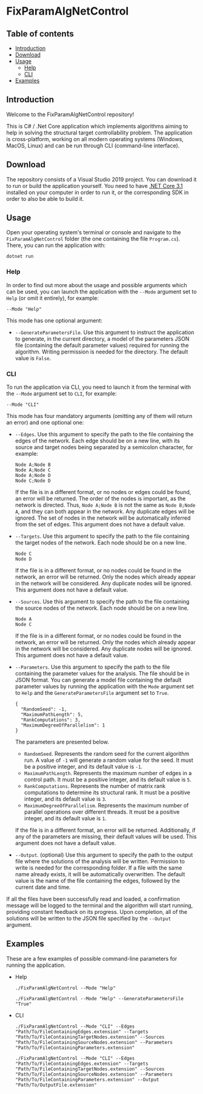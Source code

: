 # FixParamAlgNetControl

## Table of contents

* [Introduction](#introduction)
* [Download](#download)
* [Usage](#usage)
  * [Help](#help)
  * [CLI](#cli)
* [Examples](#examples)

## Introduction

Welcome to the FixParamAlgNetControl repository!

This is C# / .Net Core application which implements algorithms aiming to help in solving the structural target controllability problem. The application is cross-platform, working on all modern operating systems (Windows, MacOS, Linux) and can be run through CLI (command-line interface).

## Download

The repository consists of a Visual Studio 2019 project. You can download it to run or build the application yourself. You need to have [.NET Core 3.1](https://dotnet.microsoft.com/download/dotnet-core/3.1) installed on your computer in order to run it, or the corresponding SDK in order to also be able to build it.

## Usage

Open your operating system's terminal or console and navigate to the `FixParamAlgNetControl` folder (the one containing the file `Program.cs`). There, you can run the application with:

```
dotnet run
```

### Help

In order to find out more about the usage and possible arguments which can be used, you can launch the application with the `--Mode` argument set to `Help` (or omit it entirely), for example:

```
--Mode "Help"
```

This mode has one optional argument:

* `--GenerateParametersFile`. Use this argument to instruct the application to generate, in the current directory, a model of the parameters JSON file (containing the default parameter values) required for running the algorithm. Writing permission is needed for the directory. The default value is `False`.

### CLI

To run the application via CLI, you need to launch it from the terminal with the `--Mode` argument set to `CLI`, for example:

```
--Mode "CLI"
```

This mode has four mandatory arguments (omitting any of them will return an error) and one optional one:

* `--Edges`. Use this argument to specify the path to the file containing the edges of the network. Each edge should be on a new line, with its source and target nodes being separated by a semicolon character, for example:
  
  ```
  Node A;Node B
  Node A;Node C
  Node A;Node D
  Node C;Node D
  ```
  
  If the file is in a different format, or no nodes or edges could be found, an error will be returned. The order of the nodes is important, as the network is directed. Thus, `Node A;Node B` is not the same as `Node B;Node A`, and they can both appear in the network. Any duplicate edges will be ignored. The set of nodes in the network will be automatically inferred from the set of edges. This argument does not have a default value.

* `--Targets`. Use this argument to specify the path to the file containing the target nodes of the network. Each node should be on a new line.
  
  ```
  Node C
  Node D
  ```
  
  If the file is in a different format, or no nodes could be found in the network, an error will be returned. Only the nodes which already appear in the network will be considered. Any duplicate nodes will be ignored. This argument does not have a default value.

* `--Sources`. Use this argument to specify the path to the file containing the source nodes of the network. Each node should be on a new line.
  
  ```
  Node A
  Node C
  ```
  
  If the file is in a different format, or no nodes could be found in the network, an error will be returned. Only the nodes which already appear in the network will be considered. Any duplicate nodes will be ignored. This argument does not have a default value.
  
* `--Parameters`. Use this argument to specify the path to the file containing the parameter values for the analysis. The file should be in JSON format. You can generate a model file containing the default parameter values by running the application with the `Mode` argument set to `Help` and the `GenerateParametersFile` argument set to `True`.
  
  ```
  {
    "RandomSeed": -1,
    "MaximumPathLength": 5,
    "RankComputations": 3,
    "MaximumDegreeOfParallelism": 1
  }
  ```
  
  The parameters are presented below.
  
  * `RandomSeed`. Represents the random seed for the current algorithm run. A value of `-1` will generate a random value for the seed. It must be a positive integer, and its default value is `-1`.
  * `MaximumPathLength`. Represents the maximum number of edges in a control path. It must be a positive integer, and its default value is `5`.
  * `RankComputations`. Represents the number of matrix rank computations to determine its structural rank. It must be a positive integer, and its default value is `3`.
  * `MaximumDegreeOfParallelism`. Represents the maximum number of parallel operations over different threads. It must be a positive integer, and its default value is `1`.
  
  If the file is in a different format, an error will be returned. Additionally, if any of the parameters are missing, their default values will be used. This argument does not have a default value.

* `--Output`. (optional) Use this argument to specify the path to the output file where the solutions of the analysis will be written. Permission to write is needed for the corresponding folder. If a file with the same name already exists, it will be automatically overwritten. The default value is the name of the file containing the edges, followed by the current date and time.

If all the files have been successfully read and loaded, a confirmation message will be logged to the terminal and the algorithm will start running, providing constant feedback on its progress. Upon completion, all of the solutions will be written to the JSON file specified by the `--Output` argument.

## Examples

These are a few examples of possible command-line parameters for running the application.

* Help
  
  ```
  ./FixParamAlgNetControl --Mode "Help"
  ```
  
  ```
  ./FixParamAlgNetControl --Mode "Help" --GenerateParametersFile "True"
  ```
  
* CLI
    
  ```
  ./FixParamAlgNetControl --Mode "CLI" --Edges "Path/To/FileContainingEdges.extension" --Targets "Path/To/FileContainingTargetNodes.extension" --Sources "Path/To/FileContainingSourceNodes.extension" --Parameters "Path/To/FileContainingParameters.extension"
  ```
  
  ```
  ./FixParamAlgNetControl --Mode "CLI" --Edges "Path/To/FileContainingEdges.extension" --Targets "Path/To/FileContainingTargetNodes.extension" --Sources "Path/To/FileContainingSourceNodes.extension" --Parameters "Path/To/FileContainingParameters.extension" --Output "Path/To/OutputFile.extension"
  ```
